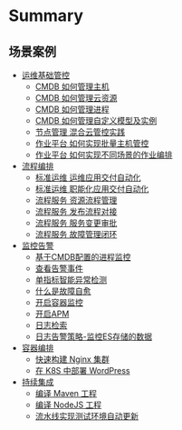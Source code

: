 # Summary

## 场景案例
* [运维基础管控]()
    * [CMDB 如何管理主机](CD/CMDB/CMDB_management_hosts.md)
    * [CMDB 如何管理云资源](CD/CMDB/CMDB_management_cloud_resource.md)
    * [CMDB 如何管理进程](CD/CMDB/CMDB_management_process.md)
    * [CMDB 如何管理自定义模型及实例](CD/CMDB/CMDB_management_database_middleware.md)
    * [节点管理 混合云管控实践](CD/Automation/Hybrid_cloud_management.md)
    * [作业平台 如何实现批量主机管控](CD/Automation/Massive_host_control.md)
    * [作业平台 如何实现不同场景的作业编排](CD/JOB/layout_job_by_diffscence.md)
* [流程编排]()
    * [标准运维 运维应用交付自动化](CD/Automation/application_deployment.md)
    * [标准运维 职能化应用交付自动化](CD/Automation/ops_half_automation.md)
    * [流程服务 资源流程管理](CO/ITSM/Service_Request.md)
    * [流程服务 发布流程对接](CO/ITSM/Release_Management.md)
    * [流程服务 服务变更审批](CO/ITSM/Change_Management.md)
    * [流程服务 故障管理闭环](CO/ITSM/Incident_Management.md)
* [监控告警]()
    * [基于CMDB配置的进程监控](../../Monitor/3.6/UserGuide/ProductFeatures/scene-process/process_cmdb_monitor.md)
    * [查看告警事件](../../Monitor/3.6/UserGuide/ProductFeatures/alarm-analysis/alerts.md)
    * [单指标智能异常检测](../../Monitor/3.6/UserGuide/ProductFeatures/aiops/aiops_metrics_intelligent_detect.md)
    * [什么是故障自愈](../../Monitor/3.6/UserGuide/ProductFeatures/alarm-handling/what_fta.md)
    * [开启容器监控](../../Monitor/3.6/UserGuide/ProductFeatures/scene-k8s/k8s_monitor_overview.md)
    * [开启APM](../../Monitor/3.6/UserGuide/ProductFeatures/scene-apm/apm_monitor_overview.md)
    * [日志检索](../../LogSearch/4.3/UserGuide/ProductFeatures/data-visualization/query_log.md)
    * [日志告警策略-监控ES存储的数据](../../Monitor/3.6/UserGuide/ProductFeatures/alarm-configurations/log_monitor.md)
* [容器编排]()
    * [快速构建 Nginx 集群](../../BCS/1.28/UserGuide/Scenes/Bcs_deploy_nginx_cluster.md)
    * [在 K8S 中部署 WordPress](../../BCS/1.28/UserGuide/Scenes/Deploy_wordpress.md)
* [持续集成]()
    * [编译 Maven 工程](../../Devops/2.0/UserGuide/Quickstarts/Case/Examples/Java-Maven.md)
    * [编译 NodeJS 工程](../../Devops/2.0/UserGuide/Quickstarts/Case/Examples/Node.md)
    * [流水线实现测试环境自动更新](CI/Pipeline_git_commit_to_stag.md)